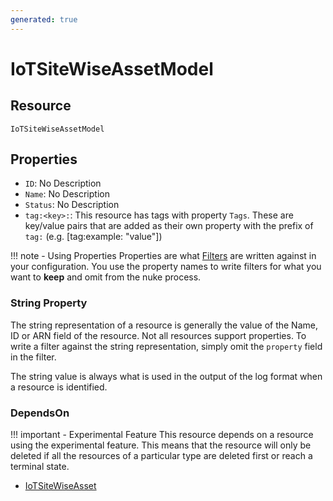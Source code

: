 ```yaml
---
generated: true
---
```


# IoTSiteWiseAssetModel


## Resource

```text
IoTSiteWiseAssetModel
```

## Properties


- `ID`: No Description
- `Name`: No Description
- `Status`: No Description
- `tag:<key>:`: This resource has tags with property `Tags`. These are key/value pairs that are
	added as their own property with the prefix of `tag:` (e.g. [tag:example: "value"]) 

!!! note - Using Properties
    Properties are what [Filters](../config-filtering.md) are written against in your configuration. You use the property
    names to write filters for what you want to **keep** and omit from the nuke process.

### String Property

The string representation of a resource is generally the value of the Name, ID or ARN field of the resource. Not all
resources support properties. To write a filter against the string representation, simply omit the `property` field in
the filter.

The string value is always what is used in the output of the log format when a resource is identified.

### DependsOn

!!! important - Experimental Feature
    This resource depends on a resource using the experimental feature. This means that the resource will
    only be deleted if all the resources of a particular type are deleted first or reach a terminal state.

- [IoTSiteWiseAsset](./io-tsite-wise-asset.md)

